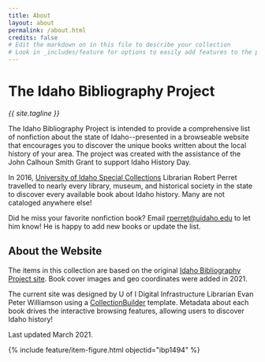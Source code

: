 ```yaml
---
title: About
layout: about
permalink: /about.html
credits: false
# Edit the markdown on in this file to describe your collection
# Look in _includes/feature for options to easily add features to the page
---
```


# The Idaho Bibliography Project

<p class="text-center h3 mb-3"><em>{{ site.tagline }}</em></p>

The Idaho Bibliography Project is intended to provide a comprehensive list of nonfiction about the state of Idaho--presented in a browseable website that encourages you to discover the unique books written about the local history of your area.
The project was created with the assistance of the John Calhoun Smith Grant to support Idaho History Day.

In 2016, [University of Idaho Special Collections](https://www.lib.uidaho.edu/special-collections/) Librarian Robert Perret travelled to nearly every library, museum, and historical society in the state to discover every available book about Idaho history. 
Many are not cataloged anywhere else! 

Did he miss your favorite nonfiction book? 
Email <rperret@uidaho.edu> to let him know! 
He is happy to add new books or update the list.

## About the Website

The items in this collection are based on the original [Idaho Bibliography Project site](https://www.lib.uidaho.edu/idahobibliography/legacy/).
Book cover images and geo coordinates were added in 2021.

The current site was designed by U of I Digital Infrastructure Librarian Evan Peter Williamson using a [CollectionBuilder](https://collectionbuilder.github.io/) template.
Metadata about each book drives the interactive browsing features, allowing users to discover Idaho history!

Last updated March 2021.

{% include feature/item-figure.html objectid="ibp1494" %}
